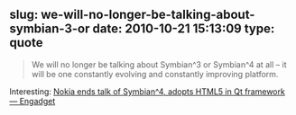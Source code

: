 slug: we-will-no-longer-be-talking-about-symbian-3-or
date: 2010-10-21 15:13:09
type: quote
---

> We will no longer be talking about Symbian^3 or Symbian^4 at all – it will be one constantly evolving and constantly improving platform.

Interesting: [Nokia ends talk of Symbian^4, adopts HTML5 in Qt framework — Engadget](http://www.engadget.com/2010/10/21/nokia-refines-development-stategy-adopts-html5-in-qt-and-ends-s/)
